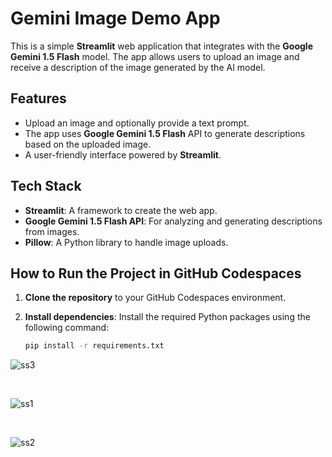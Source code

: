 # Gemini Image Demo App

This is a simple **Streamlit** web application that integrates with the **Google Gemini 1.5 Flash** model. The app allows users to upload an image and receive a description of the image generated by the AI model.

## Features

- Upload an image and optionally provide a text prompt.
- The app uses **Google Gemini 1.5 Flash** API to generate descriptions based on the uploaded image.
- A user-friendly interface powered by **Streamlit**.

## Tech Stack

- **Streamlit**: A framework to create the web app.
- **Google Gemini 1.5 Flash API**: For analyzing and generating descriptions from images.
- **Pillow**: A Python library to handle image uploads.

## How to Run the Project in GitHub Codespaces

1. **Clone the repository** to your GitHub Codespaces environment.

2. **Install dependencies**:
   Install the required Python packages using the following command:

   ```bash
   pip install -r requirements.txt


![ss3](./images/ss3.png)

<br>

![ss1](./images/ss1.png)

<br>

![ss2](./images/ss2.png)

